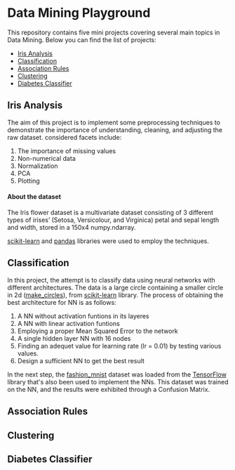 # Data Mining Playground  

This repository contains five mini projects covering several main topics in Data Mining. Below you can find the list of projects:  
- [Iris Analysis](https://github.com/zahrasalarian/Data-Mining-Playground#iris-analysis)
- [Classification](https://github.com/zahrasalarian/Data-Mining-Playground#classification)
- [Association Rules](https://github.com/zahrasalarian/Data-Mining-Playground#association-rules)
- [Clustering](https://github.com/zahrasalarian/Data-Mining-Playground#clustering)
- [Diabetes Classifier](https://github.com/zahrasalarian/Data-Mining-Playground#diabetes-classifier)

## Iris Analysis

The aim of this project is to implement some preprocessing techniques to demonstrate the importance of understanding, cleaning, and adjusting the raw dataset. considered facets include:  
1. The importance of missing values
2. Non-numerical data
3. Normalization
4. PCA
5. Plotting

#### About the dataset  
The Iris flower dataset is a multivariate dataset consisting of 3 different types of irises’ (Setosa, Versicolour, and Virginica) petal and sepal length and width, stored in a 150x4 numpy.ndarray.  

[scikit-learn](https://scikit-learn.org/stable/) and [pandas](https://pandas.pydata.org) libraries were used to employ the techniques.  

## Classification  

In this project, the attempt is to classify data using neural networks with different architectures. The data is a large circle containing a smaller circle in 2d ([make_circles](https://scikit-learn.org/stable/modules/generated/sklearn.datasets.make_circles.html)), from [scikit-learn](https://scikit-learn.org/stable/) library. The process of obtaining the best architecture for NN is as follows:  
1. A NN without activation funtions in its layeres
2. A NN with linear activation funtions
3. Employing a proper Mean Squared Error to the network
4. A single hidden layer NN with 16 nodes
5. Finding an adequet value for learning rate (lr = 0.01) by testing various values.
6. Design a sufficient NN to get the best result

In the next step, the [fashion_mnist](https://www.tensorflow.org/datasets/catalog/fashion_mnist) dataset was loaded from the [TensorFlow](https://www.tensorflow.org) library that's also been used to implement the NNs. This dataset was trained on the NN, and the results were exhibited through a Confusion Matrix.  

## Association Rules





## Clustering




## Diabetes Classifier